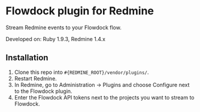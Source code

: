 Flowdock plugin for Redmine
===========================

Stream Redmine events to your Flowdock flow.

Developed on: Ruby 1.9.3, Redmine 1.4.x

Installation
------------

1. Clone this repo into `#{REDMINE_ROOT}/vendor/plugins/`.
1. Restart Redmine.
1. In Redmine, go to Administration -> Plugins and choose Configure next to the Flowdock plugin.
1. Enter the Flowdock API tokens next to the projects you want to stream to Flowdock.
